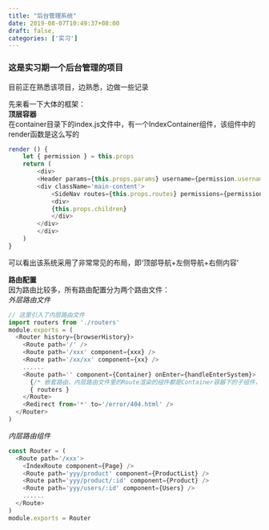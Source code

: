 ```yaml
---
title: "后台管理系统"
date: 2019-08-07T10:49:37+08:00
draft: false,
categories: ['实习']
---
```


### 这是实习期一个后台管理的项目  
目前正在熟悉该项目，边熟悉，边做一些记录  

先来看一下大体的框架：  
**顶层容器**  
在container目录下的index.js文件中，有一个IndexContainer组件，该组件中的render函数是这么写的  
```javascript
render () {
    let { permission } = this.props
    return (
        <div>
        <Header params={this.props.params} username={permission.username} />
        <div className='main-content'>
            <SideNav routes={this.props.routes} permissions={permission.permission} />
            <div>
            {this.props.children}
            </div>
        </div>
        </div>
    )
}
```  
可以看出该系统采用了非常常见的布局，即‘顶部导航+左侧导航+右侧内容’  

**路由配置**  
因为路由比较多，所有路由配置分为两个路由文件：  
*外层路由文件*  
```javascript
// 这里引入了内层路由文件  
import routers from './routers'
module.exports = (
  <Router history={browserHistory}>
    <Route path='/' />
    <Route path='/xxx' component={xxx} />
    <Route path='/xx/xx' component={xx} />
    ......
    <Route path='' component={Container} onEnter={handleEnterSystem}>
      {/* 嵌套路由，内层路由文件里的Route渲染的组件都是Container容器下的子组件，在this.props.children处渲染*/}
      { routers }
    </Route>
    <Redirect from='*' to='/error/404.html' />
  </Router>
)
```  
*内层路由组件*  
```javascript
const Router = (
  <Route path='/xxx'>
    <IndexRoute component={Page} />
    <Route path='yyy/product' component={ProductList} />
    <Route path='yyy/product/:id' component={Product} />
    <Route path='yyy/users/:id' component={Users} />
    ......
  </Route>
)
module.exports = Router
```  

